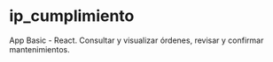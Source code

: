 # ip_cumplimiento
App Basic - React. Consultar y visualizar órdenes, revisar y confirmar mantenimientos.
